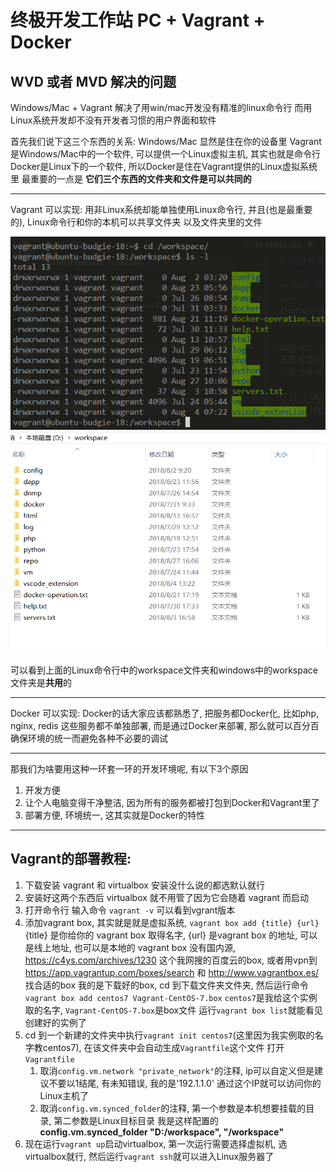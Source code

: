 # 终极开发工作站 PC + Vagrant + Docker

## WVD 或者 MVD 解决的问题

Windows/Mac + Vagrant 解决了用win/mac开发没有精准的linux命令行
而用Linux系统开发却不没有开发者习惯的用户界面和软件

首先我们说下这三个东西的关系:
Windows/Mac 显然是住在你的设备里
Vagrant是Windows/Mac中的一个软件, 可以提供一个Linux虚拟主机, 其实也就是命令行
Docker是Linux下的一个软件, 所以Docker是住在Vagrant提供的Linux虚拟系统里
最重要的一点是 **它们三个东西的文件夹和文件是可以共同的**
********************************************************
Vagrant 可以实现: 用非Linux系统却能单独使用Linux命令行, 并且(也是最重要的), Linux命令行和你的本机可以共享文件夹
以及文件夹里的文件

![](./imgs/1.png 'Windwos中的Linux命令行 工具是cmder')
![](./imgs/2.png 'Windwos文件浏览')

可以看到上面的Linux命令行中的workspace文件夹和windows中的workspace文件夹是**共用**的
********************************************************
Docker 可以实现: Docker的话大家应该都熟悉了, 把服务都Docker化, 比如php, nginx, redis 这些服务都不单独部署, 而是通过Docker来部署, 那么就可以百分百确保环境的统一而避免各种不必要的调试
********************************************************
那我们为啥要用这种一环套一环的开发环境呢, 有以下3个原因
1. 开发方便
2. 让个人电脑变得干净整洁, 因为所有的服务都被打包到Docker和Vagrant里了
3. 部署方便, 环境统一, 这其实就是Docker的特性

********************************************************
## Vagrant的部署教程:
1. 下载安装 vagrant 和 virtualbox 安装没什么说的都选默认就行
2. 安装好这两个东西后 virtualbox 就不用管了因为它会随着 vagrant 而启动
3. 打开命令行 输入命令 `vagrant -v` 可以看到vgrant版本
4. 添加vagrant box, 其实就是就是虚拟系统, `vagrant box add {title} {url}`
{title} 是你给你的 vagrant box 取得名字, {url} 是vagrant box 的地址, 可以是线上地址, 也可以是本地的
vagrant box 没有国内源, https://c4ys.com/archives/1230 这个我网搜的百度云的box, 
或者用vpn到 https://app.vagrantup.com/boxes/search 和 http://www.vagrantbox.es/ 找合适的box
我的是下载好的box, cd 到下载文件夹文件夹, 然后运行命令`vagrant box add centos7 Vagrant-CentOS-7.box`
`centos7`是我给这个实例取的名字, `Vagrant-CentOS-7.box`是box文件
运行`vagrant box list`就能看见创建好的实例了
5. cd 到一个新建的文件夹中执行`vagrant init centos7`(这里因为我实例取的名字教centos7), 在该文件夹中会自动生成`Vagrantfile`这个文件
打开`Vagrantfile`
    1. 取消`config.vm.network "private_network"`的注释, ip可以自定义但是建议不要以1结尾, 有未知错误, 我的是'192.1.1.0'
    通过这个IP就可以访问你的Linux主机了
    2. 取消`config.vm.synced_folder`的注释, 第一个参数是本机想要挂载的目录, 第二参数是Linux目标目录
    我是这样配置的 **config.vm.synced_folder "D:/workspace", "/workspace"**
6. 现在运行`vagrant up`启动virtualbox, 第一次运行需要选择虚拟机, 选virtualbox就行, 然后运行`vagrant ssh`就可以进入Linux服务器了